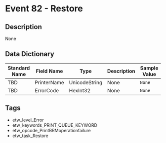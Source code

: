 # Event 82 - Restore

## Description
None

## Data Dictionary
|Standard Name|Field Name|Type|Description|Sample Value|
|---|---|---|---|---|
|TBD|PrinterName|UnicodeString|None|`None`|
|TBD|ErrorCode|HexInt32|None|`None`|

## Tags
* etw_level_Error
* etw_keywords_PRINT_QUEUE_KEYWORD
* etw_opcode_PrintBRMoperationfailure
* etw_task_Restore